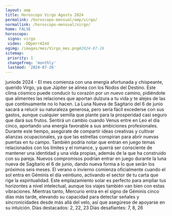 ```yaml
---
layout: amp
title: Horoscopo Virgo Agosto 2024 
permalink: /horoscopo-mensual/amp/virgo/
normallink: /horoscopo-mensual/virgo/
home: FALSE
horoscopo:
 signo: virgo
 video: -DQpmrrAIeU
ogimg: /images/mes/Virgo_mes.png#2024-07-26
sitemap:
 priority: 1
 changefreq: 'monthly'
 lastmod: '2024-07-26'
---
```



juniode 2024 - El mes comienza con una energía afortunada y chispeante, querido Virgo, ya que Júpiter se alinea con los Nodos del Destino. Este clima cósmico puede conducir tu corazón por un nuevo camino, pidiéndote que alimentes las relaciones que aportan dulzura a tu vida y te alejes de las que continuamente no lo hacen. La Luna Nueva de Sagitario del 6 de junio sacará a relucir su naturaleza generosa, pero sería fácil excederse con sus gastos, aunque cualquier semilla que plante para la prosperidad casi seguro que dará sus frutos.
Sentirá un cambio cuando Venus entre en Leo el día cinco, aportando una energía favorable a sus ambiciones profesionales. Durante este tiempo, asegúrate de compartir ideas creativas y cultivar alianzas ocupacionales, ya que las estrellas conspiran para abrir nuevas puertas en tu campo. También podría notar que entran en juego temas relacionados con los límites y el romance, y querrá ser consciente de mantener una identidad y una vida propias, además de la que ha construido con su pareja. Nuevos compromisos podrían entrar en juego durante la luna nueva de Sagitario el 6 de junio, dando nueva forma a lo que serán los próximos seis meses.
El verano o invierno comienza oficialmente cuando el sol entra en Géminis el día veintiuno, activando el sector de tu carta que rige la espiritualidad. Este emplazamiento solar es perfecto para ampliar tus horizontes a nivel intelectual, aunque los viajes también van bien con estas vibraciones. Mientras tanto, Mercurio entra en el signo de Géminis cinco días más tarde, elevando su capacidad para detectar señales y sincronicidades desde más allá del velo, así que asegúrese de apoyarse en su intuición.
Días destacados: 2, 22, 23
Días desafiantes: 7, 8, 26
